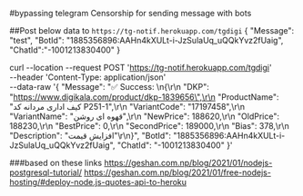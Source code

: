 #bypassing telegram Censorship for sending message with bots

##Post below data to `https://tg-notif.herokuapp.com/tgdigi`
{
    "Message": "test",
     "BotId": "1885356896:AAHn4kXULt-i-JzSulaUq_uQQkYvz2fUaig",
     "ChatId":"-1001213830400"
}

curl --location --request POST 'https://tg-notif.herokuapp.com/tgdigi' \
--header 'Content-Type: application/json' \
--data-raw '{
  "Message": "✅ Success: \n{\r\n \"DKP\": \"https://www.digikala.com/product/dkp-1839656\",\r\n \"ProductName\": \"کیف اداری مردانه کد P251-1\",\r\n \"VariantCode\": \"17197458\",\r\n \"VariantName\": \"قهوه ای روشن\",\r\n \"NewPrice\": 188620,\r\n \"OldPrice\": 188230,\r\n \"BestPrice\": 0,\r\n \"SecondPrice\": 189000,\r\n \"Bias\": 378,\r\n \"Description\": \"افزایش قیمت\"\r\n}",
  "BotId": "1885356896:AAHn4kXULt-i-JzSulaUq_uQQkYvz2fUaig",
  "ChatId": "-1001213830400"
}'

###based on these links
https://geshan.com.np/blog/2021/01/nodejs-postgresql-tutorial/
https://geshan.com.np/blog/2021/01/free-nodejs-hosting/#deploy-node.js-quotes-api-to-heroku
